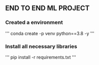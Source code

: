 ## END TO END ML PROJECT

### Created a environment
'''
conda create -p venv python==3.8 -y
'''

### Install all necessary libraries
'''
pip install -r requirements.txt
'''